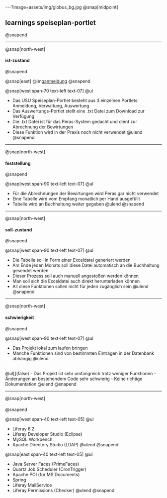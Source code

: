 ---?image=assets/img/globus_bg.jpg
@snap[midpoint]
## learnings speiseplan-portlet
@snapend

---
@snap[north-west]
#### ist-zustand
@snapend

@snap[east]
@img[anmeldung](assets/img/anmeldung.png)
@snapend

@snap[west span-70 text-left text-07]
@ul[](false)
- Das USU Speiseplan-Portlet besteht aus 3 einzelnen Portlets: Anmeldung, Verwaltung, Auswertung
- Das Auswertungs-Portlet stellt eine .txt Datei zum Download zur Verfügung
- Die .txt Datei ist für das Peras-System gedacht und dient zur Abrechnung der Bewirtungen
- Diese Funktion wird in der Praxis noch nicht verwendet
@ulend
@snapend

---
@snap[north-west]
#### feststellung
@snapend

@snap[west span-90 text-left text-07]
@ul[](false)
- Für die Abrechnungen der Bewirtungen wird Peras gar nicht verwendet
- Eine Tabelle wird vom Empfang monatlich per Hand ausgefüllt
- Tabelle wird an Buchhaltung weiter gegeben
@ulend
@snapend

---
@snap[north-west]
#### soll-zustand
@snapend

@snap[west span-90 text-left text-07]
@ul[](false)
- Die Tabelle soll in Form einer Exceldatei generiert werden
- Am Ende jeden Monats soll diese Datei automatisch an die Buchhaltung gesendet werden
- Dieser Prozess soll auch manuell angestoßen werden können
- Man soll sich die Exceldatei auch direkt herunterladen können
- All diese Funktionen sollen nicht für jeden zugänglich sein
@ulend
@snapend

---
@snap[north-west]
#### schwierigkeit
@snapend

@snap[west span-90 text-left text-07]
@ul[](false)
- Das Projekt lokal zum laufen bringen
- Manche Funktionen sind von bestimmten Einträgen in der Datenbank abhängig
@ulend
<br>
@ul[](false)
- Das Projekt ist sehr umfangreich trotz weniger Funktionen
- Änderungen an bestehendem Code sehr schwierig
- Keine richtige Dokumentation
@ulend
@snapend

---
@snap[north-west]
#### 
@snapend

@snap[west span-40 text-left text-05]
@ul[](false)
- Liferay 6.2
- Liferay Developer Studio (Eclipse)
- MySQL Workbench
- Apache Directory Studio (LDAP)
@ulend
@snapend

@snap[east span-40 text-left text-05]
@ul[](false)
- Java Server Faces (PrimeFaces)
- Quartz Job Scheduler (CronTrigger)
- Apache POI (für MS Documents)
- Spring
- Liferay MailService
- Liferay Permissions (Checker)
@ulend
@snapend
